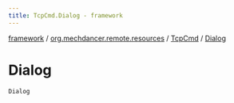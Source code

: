 ```yaml
---
title: TcpCmd.Dialog - framework
---
```


[framework](../../index.html) / [org.mechdancer.remote.resources](../index.html) / [TcpCmd](index.html) / [Dialog](./-dialog.html)

# Dialog

`Dialog`